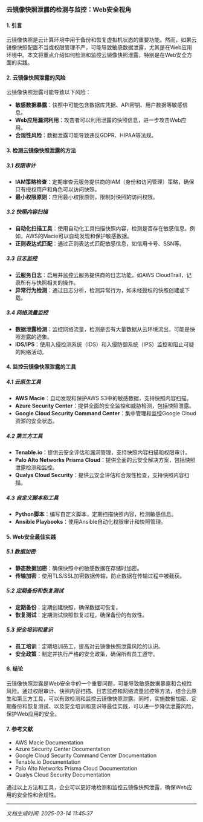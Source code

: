 ### 云镜像快照泄露的检测与监控：Web安全视角

#### 1. 引言

云镜像快照是云计算环境中用于备份和恢复虚拟机状态的重要功能。然而，如果云镜像快照配置不当或权限管理不严，可能导致敏感数据泄露，尤其是在Web应用环境中。本文将重点介绍如何检测和监控云镜像快照泄露，特别是在Web安全方面的实践。

#### 2. 云镜像快照泄露的风险

云镜像快照泄露可能导致以下风险：

- **敏感数据暴露**：快照中可能包含数据库凭据、API密钥、用户数据等敏感信息。
- **Web应用漏洞利用**：攻击者可以利用泄露的快照信息，进一步攻击Web应用。
- **合规性风险**：数据泄露可能导致违反GDPR、HIPAA等法规。

#### 3. 检测云镜像快照泄露的方法

##### 3.1 权限审计

- **IAM策略检查**：定期审查云服务提供商的IAM（身份和访问管理）策略，确保只有授权用户和角色可以访问快照。
- **最小权限原则**：应用最小权限原则，限制对快照的访问权限。

##### 3.2 快照内容扫描

- **自动化扫描工具**：使用自动化工具扫描快照内容，检测是否存在敏感信息。例如，AWS的Macie可以自动发现和保护敏感数据。
- **正则表达式匹配**：通过正则表达式匹配敏感信息，如信用卡号、SSN等。

##### 3.3 日志监控

- **云服务日志**：启用并监控云服务提供商的日志功能，如AWS CloudTrail，记录所有与快照相关的操作。
- **异常行为检测**：通过日志分析，检测异常行为，如未经授权的快照创建或下载。

##### 3.4 网络流量监控

- **数据泄露检测**：监控网络流量，检测是否有大量数据从云环境流出，可能是快照泄露的迹象。
- **IDS/IPS**：使用入侵检测系统（IDS）和入侵防御系统（IPS）监控和阻止可疑的网络活动。

#### 4. 监控云镜像快照泄露的工具

##### 4.1 云原生工具

- **AWS Macie**：自动发现和保护AWS S3中的敏感数据，支持快照内容扫描。
- **Azure Security Center**：提供全面的安全监控和威胁检测，包括快照泄露。
- **Google Cloud Security Command Center**：集中管理和监控Google Cloud资源的安全状态。

##### 4.2 第三方工具

- **Tenable.io**：提供云安全评估和漏洞管理，支持快照内容扫描和权限审计。
- **Palo Alto Networks Prisma Cloud**：提供全面的云安全解决方案，包括快照泄露检测和监控。
- **Qualys Cloud Security**：提供云安全评估和合规性检查，支持快照内容扫描。

##### 4.3 自定义脚本和工具

- **Python脚本**：编写自定义脚本，定期扫描快照内容，检测敏感信息。
- **Ansible Playbooks**：使用Ansible自动化权限审计和快照管理。

#### 5. Web安全最佳实践

##### 5.1 数据加密

- **静态数据加密**：确保快照中的敏感数据在存储时加密。
- **传输加密**：使用TLS/SSL加密数据传输，防止数据在传输过程中被截获。

##### 5.2 定期备份和恢复测试

- **定期备份**：定期创建快照，确保数据可恢复。
- **恢复测试**：定期测试快照恢复过程，确保备份的有效性。

##### 5.3 安全培训和意识

- **员工培训**：定期培训员工，提高对云镜像快照泄露风险的认识。
- **安全政策**：制定并执行严格的安全政策，确保所有员工遵守。

#### 6. 结论

云镜像快照泄露是Web安全中的一个重要问题，可能导致敏感数据暴露和合规性风险。通过权限审计、快照内容扫描、日志监控和网络流量监控等方法，结合云原生和第三方工具，可以有效检测和监控云镜像快照泄露。同时，实施数据加密、定期备份和恢复测试、以及安全培训和意识等最佳实践，可以进一步降低泄露风险，保护Web应用的安全。

#### 7. 参考文献

- AWS Macie Documentation
- Azure Security Center Documentation
- Google Cloud Security Command Center Documentation
- Tenable.io Documentation
- Palo Alto Networks Prisma Cloud Documentation
- Qualys Cloud Security Documentation

通过以上方法和工具，企业可以更好地检测和监控云镜像快照泄露，确保Web应用的安全性和合规性。

---

*文档生成时间: 2025-03-14 11:45:37*



